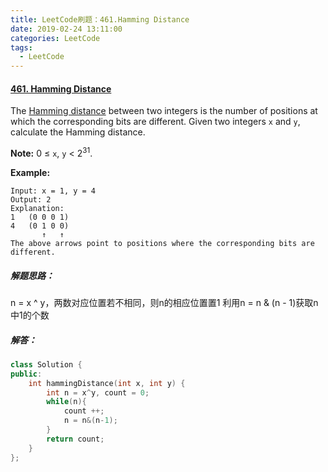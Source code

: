 ```yaml
---
title: LeetCode刷题：461.Hamming Distance
date: 2019-02-24 13:11:00
categories: LeetCode
tags:
  - LeetCode
---
```

#### [461\. Hamming Distance](https://leetcode-cn.com/problems/hamming-distance/)
The [Hamming distance](https://en.wikipedia.org/wiki/Hamming_distance) between two integers is the number of positions at which the corresponding bits are different.
Given two integers `x` and `y`, calculate the Hamming distance.

**Note:**
0 ≤ `x`, `y` < 2<sup>31</sup>.

**Example:**
```
Input: x = 1, y = 4
Output: 2
Explanation:
1   (0 0 0 1)
4   (0 1 0 0)
       ↑   ↑
The above arrows point to positions where the corresponding bits are different.
```
##### 解题思路：
n = x ^ y，两数对应位置若不相同，则n的相应位置置1
利用n = n & (n - 1)获取n中1的个数
##### 解答：
```cpp
class Solution {
public:
    int hammingDistance(int x, int y) {
        int n = x^y, count = 0;
        while(n){
            count ++;
            n = n&(n-1);
        }
        return count;
    }
};
```